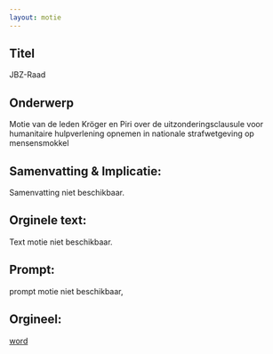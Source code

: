 ```yaml
---
layout: motie
---
```

## Titel
JBZ-Raad
## Onderwerp
Motie van de leden Kröger en Piri over de uitzonderingsclausule voor humanitaire hulpverlening opnemen in nationale strafwetgeving op mensensmokkel
## Samenvatting & Implicatie:
Samenvatting niet beschikbaar.
## Orginele text:
Text motie niet beschikbaar.

## Prompt:
prompt motie niet beschikbaar,
## Orgineel:
[word](https://gegevensmagazijn.tweedekamer.nl/OData/v4/2.0/Document(08ce3620-875c-43de-a1dd-78aaaa11300a)/resource)

